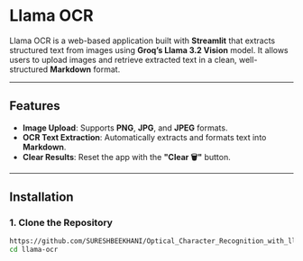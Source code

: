 # **Llama OCR**

Llama OCR is a web-based application built with **Streamlit** that extracts structured text from images using **Groq’s Llama 3.2 Vision** model. It allows users to upload images and retrieve extracted text in a clean, well-structured **Markdown** format.

---

## **Features**

- **Image Upload**: Supports **PNG**, **JPG**, and **JPEG** formats.
- **OCR Text Extraction**: Automatically extracts and formats text into **Markdown**.
- **Clear Results**: Reset the app with the **"Clear 🗑️"** button.

---

## **Installation**

### 1. Clone the Repository

```bash
https://github.com/SURESHBEEKHANI/Optical_Character_Recognition_with_llama-3.2-11b-vision.git
cd llama-ocr
